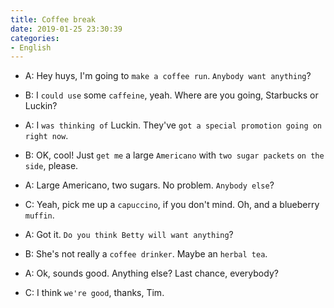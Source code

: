 ```yaml
---
title: Coffee break
date: 2019-01-25 23:30:39
categories:
- English
---
```


- A: Hey huys, I'm going to `make a coffee run`. `Anybody want anything`?

- B: I `could use` some `caffeine`, yeah. Where are you going, Starbucks or Luckin?

- A: I `was thinking of` Luckin. They've `got a special promotion going on` `right now`.

- B: OK, cool! Just `get me` a large `Americano` with `two sugar packets` `on the side`, please.

- A: Large Americano, two sugars. No problem. `Anybody else`?

- C: Yeah, pick me up a `capuccino`, if you don't mind. Oh, and a blueberry `muffin`.

- A: Got it. `Do you think Betty will want anything`?

- B: She's not really a `coffee drinker`. Maybe an `herbal tea`.

- A: Ok, sounds good. Anything else? Last chance, everybody?

- C: I think `we're good`, thanks, Tim.







